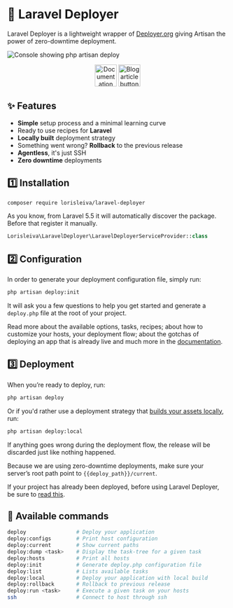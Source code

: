 # 🚀 Laravel Deployer
Laravel Deployer is a lightweight wrapper of [Deployer.org](https://github.com/deployphp/deployer) giving Artisan the power of zero-downtime deployment.

![Console showing php artisan deploy](https://user-images.githubusercontent.com/3642397/38671770-8e320b2e-3e4c-11e8-8fa1-21a0f2b2e4c2.png)

<p align="center">
  <a href="docs/README.md"><img src="https://user-images.githubusercontent.com/3642397/38671022-9c1a33c6-3e4a-11e8-87e6-60ce2739d6af.png" alt="Documentation button" height="50"></a>   
  <a href="http://lorisleiva.com/zero-downtime-deployment"><img src="https://user-images.githubusercontent.com/3642397/38671021-9bf5be88-3e4a-11e8-9440-a121190992ac.png" alt="Blog article button" height="50"></a>
</p>

## ✨ Features
* **Simple** setup process and a minimal learning curve
* Ready to use recipes for **Laravel**
* **Locally built** deployment strategy
* Something went wrong? **Rollback** to the previous release
* **Agentless**, it's just SSH
* **Zero downtime** deployments

## 1️⃣ Installation

```bash
composer require lorisleiva/laravel-deployer
```

As you know, from Laravel 5.5 it will automatically discover the package. Before that register it manually.

```php
Lorisleiva\LaravelDeployer\LaravelDeployerServiceProvider::class
```

## 2️⃣ Configuration
In order to generate your deployment configuration file, simply run:

```bash
php artisan deploy:init
```

It will ask you a few questions to help you get started and generate a `deploy.php` file at the root of your project.

Read more about the available options, tasks, recipes; about how to customize your hosts, your deployment flow; about the gotchas of deploying an app that is already live and much more in the [documentation](docs).

## 3️⃣ Deployment
When you’re ready to deploy, run:

```bash
php artisan deploy
```

Or if you'd rather use a deployment strategy that [builds your assets locally](docs/how-to-deploy-local.md), run:

```bash
php artisan deploy:local
```

If anything goes wrong during the deployment flow, the release will be discarded just like nothing happened.

Because we are using zero-downtime deployments, make sure your server’s root path point to `{{deploy_path}}/current`.

If your project has already been deployed, before using Laravel Deployer, be sure to [read this](docs/first-deploy.md).

## 📜 Available commands

```bash
deploy                # Deploy your application
deploy:configs        # Print host configuration
deploy:current        # Show current paths
deploy:dump <task>    # Display the task-tree for a given task
deploy:hosts          # Print all hosts
deploy:init           # Generate deploy.php configuration file
deploy:list           # Lists available tasks
deploy:local          # Deploy your application with local build
deploy:rollback       # Rollback to previous release
deploy:run <task>     # Execute a given task on your hosts
ssh                   # Connect to host through ssh
```
